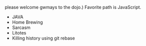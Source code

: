 please welcome gwmays to the dojo.)
Favorite path is JavaScript.
* JAVA
* Home Brewing
* Sarcasm
* Litotes
* Killing history using git rebase
